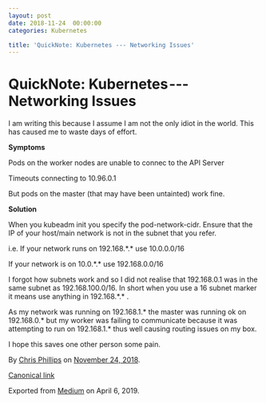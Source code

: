 ```yaml
---
layout: post
date: 2018-11-24  00:00:00
categories: Kubernetes

title: 'QuickNote: Kubernetes --- Networking Issues'
---
```

# QuickNote: Kubernetes --- Networking Issues

I am writing this because I assume I am not the only idiot in the world.
This has caused me to waste days of effort.

**Symptoms**

Pods on the worker nodes are unable to connec to the API Server

Timeouts connecting to 10.96.0.1

But pods on the master (that may have been untainted) work fine.

**Solution**

When you kubeadm init you specify the pod-network-cidr. Ensure that the
IP of your host/main network is not in the subnet that you refer.

i.e. If your network runs on 192.168.\*.\* use 10.0.0.0/16

If your network is on 10.0.\*.\* use 192.168.0.0/16

I forgot how subnets work and so I did not realise that 192.168.0.1 was
in the same subnet as 192.168.100.0/16. In short when you use a 16
subnet marker it means use anything in 192.168.\*.\* .

As my network was running on 192.168.1.\* the master was running ok on
192.168.0.\* but my worker was failing to communicate because it was
attempting to run on 192.168.1.\* thus well causing routing issues on my
box.

I hope this saves one other person some pain.





By [Chris Phillips](https://medium.com/@cminion) on
[November 24, 2018](https://medium.com/p/78f1e0d06e12).

[Canonical
link](https://medium.com/@cminion/quicknote-kubernetes-networking-issues-78f1e0d06e12)

Exported from [Medium](https://medium.com) on April 6, 2019.

